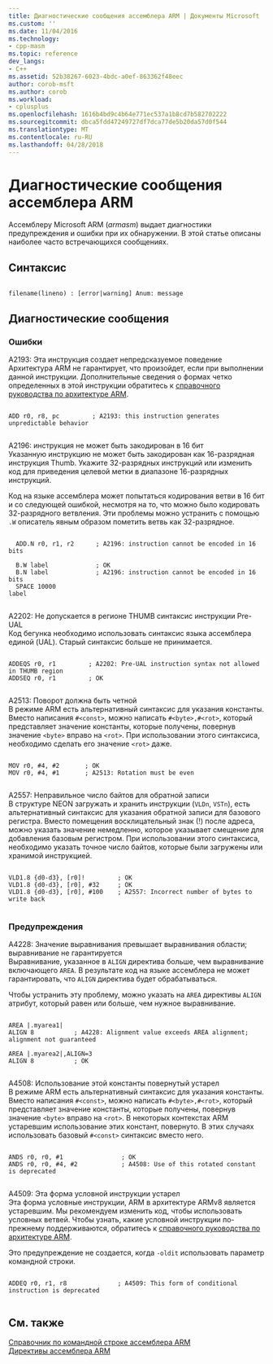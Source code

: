 ```yaml
---
title: Диагностические сообщения ассемблера ARM | Документы Microsoft
ms.custom: ''
ms.date: 11/04/2016
ms.technology:
- cpp-masm
ms.topic: reference
dev_langs:
- C++
ms.assetid: 52b38267-6023-4bdc-a0ef-863362f48eec
author: corob-msft
ms.author: corob
ms.workload:
- cplusplus
ms.openlocfilehash: 1616b4bd9c4b64e771ec537a1b8cd7b582702222
ms.sourcegitcommit: dbca5fdd47249727df7dca77de5b20da57d0f544
ms.translationtype: MT
ms.contentlocale: ru-RU
ms.lasthandoff: 04/28/2018
---
```

# <a name="arm-assembler-diagnostic-messages"></a>Диагностические сообщения ассемблера ARM
Ассемблеру Microsoft ARM (*armasm*) выдает диагностики предупреждения и ошибки при их обнаружении. В этой статье описаны наиболее часто встречающихся сообщениях.  
  
## <a name="syntax"></a>Синтаксис  
  
```  
  
filename(lineno) : [error|warning] Anum: message  
```  
  
## <a name="diagnostic-messages"></a>Диагностические сообщения  
  
### <a name="errors"></a>Ошибки  
 A2193: Эта инструкция создает непредсказуемое поведение  
 Архитектура ARM не гарантирует, что произойдет, если при выполнении данной инструкции.  Дополнительные сведения о формах четко определенных в этой инструкции обратитесь к [справочного руководства по архитектуре ARM](http://go.microsoft.com/fwlink/p/?linkid=246464).  
  
```  
  
ADD r0, r8, pc         ; A2193: this instruction generates unpredictable behavior  
  
```  
  
 A2196: инструкция не может быть закодирован в 16 бит  
 Указанную инструкцию не может быть закодирован как 16-разрядная инструкция Thumb.  Укажите 32-разрядных инструкций или изменить код для приведения целевой метки в диапазоне 16-разрядных инструкций.  
  
 Код на языке ассемблера может попытаться кодирования ветви в 16 бит и со следующей ошибкой, несмотря на то, что можно было кодировать 32-разрядного ветвления. Эти проблемы можно устранить с помощью `.W` описатель явным образом пометить ветвь как 32-разрядное.  
  
```  
  
  ADD.N r0, r1, r2      ; A2196: instruction cannot be encoded in 16 bits  
  
  B.W label             ; OK  
  B.N label             ; A2196: instruction cannot be encoded in 16 bits  
  SPACE 10000  
label  
  
```  
  
 A2202: Не допускается в регионе THUMB синтаксис инструкции Pre-UAL  
 Код бегунка необходимо использовать синтаксис языка ассемблера единой (UAL).  Старый синтаксис больше не принимается.  
  
```  
  
ADDEQS r0, r1         ; A2202: Pre-UAL instruction syntax not allowed in THUMB region  
ADDSEQ r0, r1         ; OK  
  
```  
  
 A2513: Поворот должна быть четной  
 В режиме ARM есть альтернативный синтаксис для указания константы.  Вместо написания `#<const>`, можно написать `#<byte>,#<rot>`, который представляет значение константы, которые получены, повернув значение `<byte>` вправо на `<rot>`.  При использовании этого синтаксиса, необходимо сделать его значение `<rot>` даже.  
  
```  
  
MOV r0, #4, #2       ; OK  
MOV r0, #4, #1       ; A2513: Rotation must be even  
  
```  
  
 A2557: Неправильное число байтов для обратной записи  
 В структуре NEON загружать и хранить инструкции (`VLDn`, `VSTn`), есть альтернативный синтаксис для указания обратной записи для базового регистра.  Вместо помещения восклицательный знак (!) после адреса, можно указать значение немедленно, которое указывает смещение для добавления базовым регистром.  При использовании этого синтаксиса, необходимо указать точное число байтов, которые были загружены или хранимой инструкцией.  
  
```  
  
VLD1.8 {d0-d3}, [r0]!         ; OK  
VLD1.8 {d0-d3}, [r0], #32     ; OK  
VLD1.8 {d0-d3}, [r0], #100    ; A2557: Incorrect number of bytes to write back  
  
```  
  
### <a name="warnings"></a>Предупреждения  
 A4228: Значение выравнивания превышает выравнивания области; выравнивание не гарантируется  
 Выравнивание, указанное в `ALIGN` директива больше, чем выравнивание включающего `AREA`.  В результате код на языке ассемблера не может гарантировать, что `ALIGN` директива будет обрабатываться.  
  
 Чтобы устранить эту проблему, можно указать на `AREA` директивы `ALIGN` атрибут, который равен или больше, чем нужное выравнивание.  
  
```  
  
AREA |.myarea1|  
ALIGN 8           ; A4228: Alignment value exceeds AREA alignment; alignment not guaranteed  
  
AREA |.myarea2|,ALIGN=3  
ALIGN 8           ; OK  
  
```  
  
 A4508: Использование этой константы повернутый устарел  
 В режиме ARM есть альтернативный синтаксис для указания константы.  Вместо написания `#<const>`, можно написать `#<byte>,#<rot>`, который представляет значение константы, которые получены, повернув значение `<byte>` вправо на `<rot>`.  В некоторых контекстах ARM устаревшим использование этих констант, повернуто. В этих случаях использовать базовый `#<const>` синтаксис вместо него.  
  
```  
  
ANDS r0, r0, #1                ; OK  
ANDS r0, r0, #4, #2            ; A4508: Use of this rotated constant is deprecated  
  
```  
  
 A4509: Эта форма условной инструкции устарел  
 Эта форма условные инструкции, ARM в архитектуре ARMv8 является устаревшим. Мы рекомендуем изменить код, чтобы использовать условных ветвей. Чтобы узнать, какие условной инструкции по-прежнему поддерживаются, обратитесь к [справочного руководства по архитектуре ARM](http://go.microsoft.com/fwlink/p/?linkid=246464).  
  
 Это предупреждение не создается, когда `-oldit` использовать параметр командной строки.  
  
```  
  
ADDEQ r0, r1, r8              ; A4509: This form of conditional instruction is deprecated  
  
```  
  
## <a name="see-also"></a>См. также  
 [Справочник по командной строке ассемблера ARM](../../assembler/arm/arm-assembler-command-line-reference.md)   
 [Директивы ассемблера ARM](../../assembler/arm/arm-assembler-directives.md)